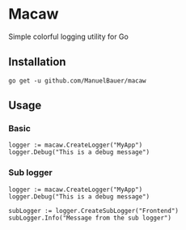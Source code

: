 # Macaw
Simple colorful logging utility for Go

## Installation
```
go get -u github.com/ManuelBauer/macaw
```

## Usage

### Basic
```
logger := macaw.CreateLogger("MyApp")
logger.Debug("This is a debug message")
```

### Sub logger
```
logger := macaw.CreateLogger("MyApp")
logger.Debug("This is a debug message")

subLogger := logger.CreateSubLogger("Frontend")
subLogger.Info("Message from the sub logger")
```

